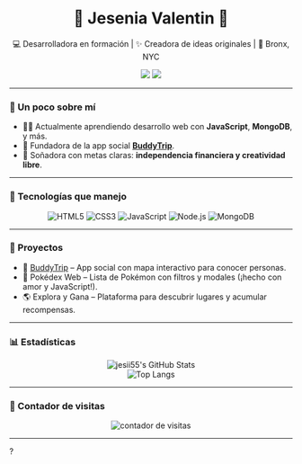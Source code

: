 <h1 align="center">🌟 Jesenia Valentin 🌟</h1>

<p align="center">
💻 Desarrolladora en formación | ✨ Creadora de ideas originales | 📍 Bronx, NYC
</p>

<p align="center">
<a href="mailto:jeseniavalentin@email.com"><img src="https://img.shields.io/badge/-Email-black?style=flat-square&logo=gmail&logoColor=white"></a>
<a href="https://github.com/jesii55"><img src="https://img.shields.io/badge/-GitHub-181717?style=flat-square&logo=github&logoColor=white"></a>
</p>

---

### 🧠 Un poco sobre mí

- 👩‍💻 Actualmente aprendiendo desarrollo web con **JavaScript**, **MongoDB**, y más.
- 🚀 Fundadora de la app social **[BuddyTrip](https://github.com/jesii55/buddytrip)**.
- 🎯 Soñadora con metas claras: **independencia financiera y creatividad libre**.

---

### 🧰 Tecnologías que manejo

<div align="center">

![HTML5](https://img.shields.io/badge/HTML5-E34F26?logo=html5&logoColor=white&style=for-the-badge)
![CSS3](https://img.shields.io/badge/CSS3-1572B6?logo=css3&logoColor=white&style=for-the-badge)
![JavaScript](https://img.shields.io/badge/JavaScript-F7DF1E?logo=javascript&logoColor=black&style=for-the-badge)
![Node.js](https://img.shields.io/badge/Node.js-339933?logo=node.js&logoColor=white&style=for-the-badge)
![MongoDB](https://img.shields.io/badge/MongoDB-47A248?logo=mongodb&logoColor=white&style=for-the-badge)

</div>

---

### 📌 Proyectos

- 🎒 [BuddyTrip](https://github.com/jesii55/buddytrip) – App social con mapa interactivo para conocer personas.
- 🧪 Pokédex Web – Lista de Pokémon con filtros y modales (¡hecho con amor y JavaScript!).
- 🌎 Explora y Gana – Plataforma para descubrir lugares y acumular recompensas.

---

### 📊 Estadísticas

<div align="center">

![jesii55's GitHub Stats](https://github-readme-stats.vercel.app/api?username=jesii55&show_icons=true&theme=radical)
<br>
![Top Langs](https://github-readme-stats.vercel.app/api/top-langs/?username=jesii55&layout=compact&theme=radical)

</div>

---

### 👀 Contador de visitas

<p align="center">
  <img src="https://komarev.com/ghpvc/?username=jesii55&label=Visitas&color=0e75b6&style=flat" alt="contador de visitas"/>
</p>

---
?


